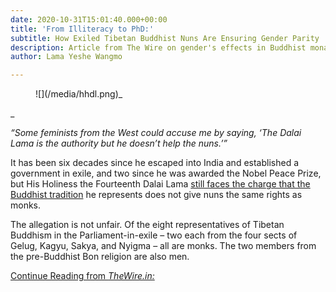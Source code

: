 ```yaml
---
date: 2020-10-31T15:01:40.000+00:00
title: 'From Illiteracy to PhD:'
subtitle: How Exiled Tibetan Buddhist Nuns Are Ensuring Gender Parity
description: Article from The Wire on gender's effects in Buddhist monasticism
author: Lama Yeshe Wangmo

---
```

<figure class="blog-photo">  
![](/media/hhdl.png)_</figure>_

_“Some feminists from the West could accuse me by saying, ‘The Dalai Lama is the authority but he doesn’t help the nuns.’”_

It has been six decades since he escaped into India and established a government in exile, and two since he was awarded the Nobel Peace Prize, but His Holiness the Fourteenth Dalai Lama [still faces the charge that the Buddhist tradition](https://info-buddhism.com/Interview_Dalai_Lama_about_the_Full_Ordination_of_Women.html) he represents does not give nuns the same rights as monks.

The allegation is not unfair. Of the eight representatives of Tibetan Buddhism in the Parliament-in-exile – two each from the four sects of Gelug, Kagyu, Sakya, and Nyigma – all are monks. The two members from the pre-Buddhist Bon religion are also men.

[Continue Reading from _TheWire.in:_](https://thewire.in/religion/from-illiteracy-to-phd-how-exiled-tibetan-buddhist-nuns-are-ensuring-gender-parity)